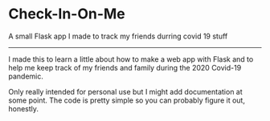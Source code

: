 # Check-In-On-Me
A small Flask app I made to track my friends durring covid 19 stuff 

---

I made this to learn a little about how to make a web app with Flask and to help me keep track of my friends and family
during the 2020 Covid-19 pandemic.

Only really intended for personal use but I might add documentation at some point.
The code is pretty simple so you can probably figure it out, honestly.
